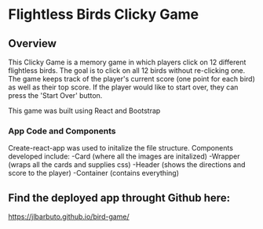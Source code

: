 # Flightless Birds Clicky Game

## Overview

This Clicky Game is a memory game in which players click on 12 different flightless birds. The goal is to click on all 12 birds without re-clicking one. The game keeps track of the player's current score (one point for each bird) as well as their top score. If the player would like to start over, they can press the 'Start Over' button.

This game was built using React and Bootstrap

### App Code and Components

Create-react-app was used to initalize the file structure. Components developed include:
-Card (where all the images are initalized)
-Wrapper (wraps all the cards and supplies css)
-Header (shows the directions and score to the player)
-Container (contains everything)

## Find the deployed app throught Github here:
https://jlbarbuto.github.io/bird-game/
